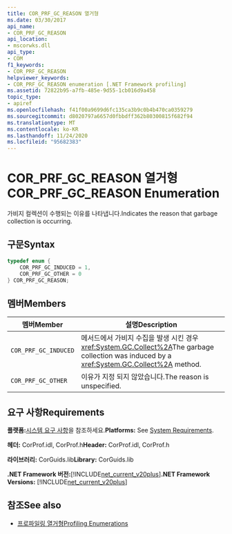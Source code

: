 ```yaml
---
title: COR_PRF_GC_REASON 열거형
ms.date: 03/30/2017
api_name:
- COR_PRF_GC_REASON
api_location:
- mscorwks.dll
api_type:
- COM
f1_keywords:
- COR_PRF_GC_REASON
helpviewer_keywords:
- COR_PRF_GC_REASON enumeration [.NET Framework profiling]
ms.assetid: 72822b95-a7fb-485e-9d55-1cb016d9a458
topic_type:
- apiref
ms.openlocfilehash: f41f00a9699d6fc135ca3b9c0b4b470ca0359279
ms.sourcegitcommit: d8020797a6657d0fbbdff362b80300815f682f94
ms.translationtype: MT
ms.contentlocale: ko-KR
ms.lasthandoff: 11/24/2020
ms.locfileid: "95682383"
---
```

# <a name="cor_prf_gc_reason-enumeration"></a><span data-ttu-id="add58-102">COR_PRF_GC_REASON 열거형</span><span class="sxs-lookup"><span data-stu-id="add58-102">COR_PRF_GC_REASON Enumeration</span></span>

<span data-ttu-id="add58-103">가비지 컬렉션이 수행되는 이유를 나타냅니다.</span><span class="sxs-lookup"><span data-stu-id="add58-103">Indicates the reason that garbage collection is occurring.</span></span>  
  
## <a name="syntax"></a><span data-ttu-id="add58-104">구문</span><span class="sxs-lookup"><span data-stu-id="add58-104">Syntax</span></span>  
  
```cpp  
typedef enum {  
    COR_PRF_GC_INDUCED = 1,  
    COR_PRF_GC_OTHER = 0  
} COR_PRF_GC_REASON;  
```  
  
## <a name="members"></a><span data-ttu-id="add58-105">멤버</span><span class="sxs-lookup"><span data-stu-id="add58-105">Members</span></span>  
  
|<span data-ttu-id="add58-106">멤버</span><span class="sxs-lookup"><span data-stu-id="add58-106">Member</span></span>|<span data-ttu-id="add58-107">설명</span><span class="sxs-lookup"><span data-stu-id="add58-107">Description</span></span>|  
|------------|-----------------|  
|`COR_PRF_GC_INDUCED`|<span data-ttu-id="add58-108">메서드에서 가비지 수집을 발생 시킨 경우 <xref:System.GC.Collect%2A></span><span class="sxs-lookup"><span data-stu-id="add58-108">The garbage collection was induced by a <xref:System.GC.Collect%2A> method.</span></span>|  
|`COR_PRF_GC_OTHER`|<span data-ttu-id="add58-109">이유가 지정 되지 않았습니다.</span><span class="sxs-lookup"><span data-stu-id="add58-109">The reason is unspecified.</span></span>|  
  
## <a name="requirements"></a><span data-ttu-id="add58-110">요구 사항</span><span class="sxs-lookup"><span data-stu-id="add58-110">Requirements</span></span>  

 <span data-ttu-id="add58-111">**플랫폼:**[시스템 요구 사항](../../get-started/system-requirements.md)을 참조하세요.</span><span class="sxs-lookup"><span data-stu-id="add58-111">**Platforms:** See [System Requirements](../../get-started/system-requirements.md).</span></span>  
  
 <span data-ttu-id="add58-112">**헤더:** CorProf.idl, CorProf.h</span><span class="sxs-lookup"><span data-stu-id="add58-112">**Header:** CorProf.idl, CorProf.h</span></span>  
  
 <span data-ttu-id="add58-113">**라이브러리:** CorGuids.lib</span><span class="sxs-lookup"><span data-stu-id="add58-113">**Library:** CorGuids.lib</span></span>  
  
 <span data-ttu-id="add58-114">**.NET Framework 버전:**[!INCLUDE[net_current_v20plus](../../../../includes/net-current-v20plus-md.md)]</span><span class="sxs-lookup"><span data-stu-id="add58-114">**.NET Framework Versions:** [!INCLUDE[net_current_v20plus](../../../../includes/net-current-v20plus-md.md)]</span></span>  
  
## <a name="see-also"></a><span data-ttu-id="add58-115">참조</span><span class="sxs-lookup"><span data-stu-id="add58-115">See also</span></span>

- [<span data-ttu-id="add58-116">프로파일링 열거형</span><span class="sxs-lookup"><span data-stu-id="add58-116">Profiling Enumerations</span></span>](profiling-enumerations.md)
